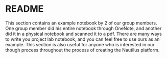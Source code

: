 # README

This section contains an example notebook by 2 of our group members.  One group member did his entire notebook through OneNote, and another did it in a physical notebook and scanned it to a pdf.  There are many ways to write you project lab notebook, and you can feel free to use ours as an example.  This section is also useful for anyone who is interested in our though process throughout the process of creating the Nautilus platform.
